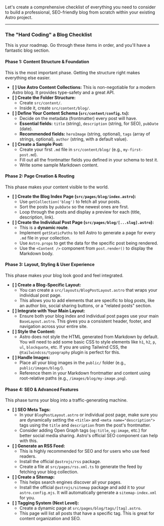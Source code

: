 

Let's create a comprehensive checklist of everything you need to consider to build a professional, SEO-friendly blog from scratch within your existing Astro project.

---

### **The "Hard Coding" a Blog Checklist**

This is your roadmap. Go through these items in order, and you'll have a fantastic blog section.

#### **Phase 1: Content Structure & Foundation**

This is the most important phase. Getting the structure right makes everything else easier.

*   **[ ] Use Astro Content Collections:** This is non-negotiable for a modern Astro blog. It provides type-safety and a great API.
*   **[ ] Create the Folder Structure:**
    *   Create `src/content/`.
    *   Inside it, create `src/content/blog/`.
*   **[ ] Define Your Content Schema (`src/content/config.ts`):**
    *   Decide on the metadata (frontmatter) every post will have.
    *   **Essential fields:** `title` (string), `description` (string, for SEO), `pubDate` (date).
    *   **Recommended fields:** `heroImage` (string, optional), `tags` (array of strings, optional), `author` (string, with a default value).
*   **[ ] Create a Sample Post:**
    *   Create your first `.md` file in `src/content/blog/` (e.g., `my-first-post.md`).
    *   Fill out all the frontmatter fields you defined in your schema to test it.
    *   Write some sample Markdown content.

#### **Phase 2: Page Creation & Routing**

This phase makes your content visible to the world.

*   **[ ] Create the Blog Index Page (`src/pages/blog/index.astro`):**
    *   Use `getCollection('blog')` to fetch all your posts.
    *   Sort the posts by `pubDate` so the newest ones are first.
    *   Loop through the posts and display a preview for each (title, description, link).
*   **[ ] Create the Individual Post Page (`src/pages/blog/[...slug].astro`):**
    *   This is a **dynamic route**.
    *   Implement `getStaticPaths` to tell Astro to generate a page for every `.md` file in your collection.
    *   Use `Astro.props` to get the data for the specific post being rendered.
    *   Use the `<Content />` component from `post.render()` to display the Markdown body.

#### **Phase 3: Layout, Styling & User Experience**

This phase makes your blog look good and feel integrated.

*   **[ ] Create a Blog-Specific Layout:**
    *   You can create a `src/layouts/BlogPostLayout.astro` that wraps your individual post page.
    *   This allows you to add elements that are specific to blog posts, like an author bio, social sharing buttons, or a "related posts" section.
*   **[ ] Integrate with Your Main Layout:**
    *   Ensure both your blog index and individual post pages use your main `BaseLayout.astro`. This gives you a consistent header, footer, and navigation across your entire site.
*   **[ ] Style the Content:**
    *   Astro does not style the HTML generated from Markdown by default. You will need to add some basic CSS to style elements like `h1`, `h2`, `p`, `ul`, `blockquote`, etc. If you are using Tailwind CSS, the `@tailwindcss/typography` plugin is perfect for this.
*   **[ ] Handle Images:**
    *   Place all your blog images in the `public/` folder (e.g., `public/images/blog/`).
    *   Reference them in your Markdown frontmatter and content using root-relative paths (e.g., `/images/blog/my-image.png`).

#### **Phase 4: SEO & Advanced Features**

This phase turns your blog into a traffic-generating machine.

*   **[ ] SEO Meta Tags:**
    *   In your `BlogPostLayout.astro` or individual post page, make sure you are dynamically setting the `<title>` and `<meta name="description">` tags using the `title` and `description` from the post's frontmatter.
    *   Consider adding Open Graph tags (`og:title`, `og:image`, etc.) for better social media sharing. Astro's official SEO component can help with this.
*   **[ ] Generate an RSS Feed:**
    *   This is highly recommended for SEO and for users who use feed readers.
    *   Install the official `@astrojs/rss` package.
    *   Create a file at `src/pages/rss.xml.ts` to generate the feed by fetching your blog collection.
*   **[ ] Create a Sitemap:**
    *   This helps search engines discover all your pages.
    *   Install the official `@astrojs/sitemap` package and add it to your `astro.config.mjs`. It will automatically generate a `sitemap-index.xml` for you.
*   **[ ] Tagging System (Next Level):**
    *   Create a dynamic page at `src/pages/blog/tags/[tag].astro`.
    *   This page will list all posts that have a specific tag. This is great for content organization and SEO.
